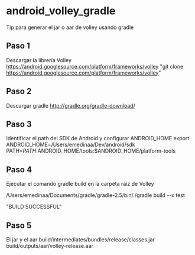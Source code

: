 # android_volley_gradle
Tip para  generar el jar o aar de volley usando gradle

## Paso 1
Descargar la librería Volley https://android.googlesource.com/platform/frameworks/volley
"git clone https://android.googlesource.com/platform/frameworks/volley"

## Paso 2
Descargar gradle
http://gradle.org/gradle-download/

## Paso 3
Identificar el path del SDK de Android y configurar ANDROID_HOME
export ANDROID_HOME=/Users/emedinaa/Dev/android/sdk
PATH=${PATH}:$ANDROID_HOME/tools:$ANDROID_HOME/platform-tools


## Paso 4
Ejecutar el comando gradle build en la carpeta raiz de Volley

/Users/emedinaa/Documents/gradle/gradle-2.5/bin/./gradle build --x test

"BUILD SUCCESSFUL"

## Paso 5

El jar y el aar
build/intermediates/bundles/release/classes.jar
build/outputs/aar/volley-release.aar

